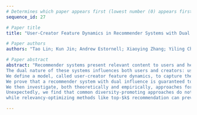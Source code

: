 ```yaml
--- 
# Determines which paper appears first (lowest number (0) appears first)
sequence_id: 27

# Paper title 
title: "User-Creator Feature Dynamics in Recommender Systems with Dual Influence"

# Paper authors 
authors: "Tao Lin; Kun Jin; Andrew Estornell; Xiaoying Zhang; Yiling Chen; Yang Liu"

# Paper abstract 
abstract: "Recommender systems present relevant content to users and help content creators reach their target audience. 
The dual nature of these systems influences both users and creators: users' preferences are altered by the items they are recommended, while creators are incentivized to alter their content such that it is recommended more frequently.
We define a model, called user-creator feature dynamics, to capture the dual influences of recommender systems.
We prove that a recommender system with dual influence is guaranteed to polarize, causing diversity loss in the system.
We then investigate, both theoretically and empirically, approaches for mitigating polarization and promoting diversity in recommender systems.
Unexpectedly, we find that common diversity-promoting approaches do not work in the presence of dual influence, 
while relevancy-optimizing methods like top-$k$ recommendation can prevent polarization and improve diversity of the system."

--- 
```

